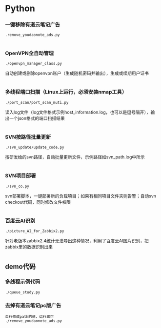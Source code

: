 # Python
### 一键移除有道云笔记广告
```console
.remove_youdaonote_ads.py
```
#


### OpenVPN全自动管理
```console
./openvpn_manager_class.py
```
自动创建或删除openvpn账户（生成随机密码并输出），生成或续期用户证书
#

### 多线程端口扫描（Linux上运行，必须安装nmap工具）
```console
./port_scan/port_scan_muti.py
```
读入log文件（log文件格式示例host_information.log，也可以是逗号隔开），输出一个json格式的端口扫描结果
#

### SVN按路径批量更新
```console
./svn_update/update_code.py
```
按研发给的svn路径，自动批量更新文件，示例路径如svn_path.log中所示
#

### SVN项目部署
```console
./svn_co.py
```
svn部署脚本，一键部署新的负载项目；如果有相同项目文件夹则告警；自动svn checkout代码，同时修改文件权限
#

### 百度云AI识别
```console
./picture_AI_for_Zabbix2.py
```
针对老版本zabbix2.4统计无法导出这种情况，利用了百度云AI图片识别，把zabbix里的数据识别出来
#

## demo代码
### 多线程示例代码
```console
./queue_study.py
```

### 去掉有道云笔记pc版广告
```console
自行修改path的值，运行即可
./remove_youdaonote_ads.py
```
